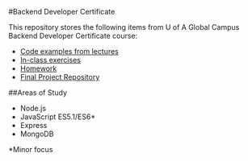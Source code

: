 #Backend Developer Certificate

This repository stores the following items from U of A Global Campus Backend Developer Certificate course:
- [Code examples from lectures](https://github.com/jdegrave/backend/tree/master/Lecture-Code-Examples)
- [In-class exercises](https://github.com/jdegrave/backend/tree/master/Lecture-Code-Examples)
- [Homework](https://github.com/jdegrave/backend/tree/master/Homework)
- [Final Project Repository](https://github.com/jdegrave/final-project-nodejs) 

##Areas of Study
- Node.js
- JavaScript ES5.1/ES6*
- Express
- MongoDB

*Minor focus
